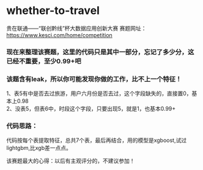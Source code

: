 # whether-to-travel
贵在联通——“联创黔线”杯大数据应用创新大赛
赛题网址：https://www.kesci.com/home/competition  
### 现在来整理该赛题，这里的代码只是其中一部分，忘记了多少分，这已经不重要，至少0.99+吧
### 该题含有leak，所以你可能发现你做的工作，比不上一个特征！  
1、表5有中是否去过旅游，用户六月份是否去过，这个字段缺失的，直接置0，基本上0.98  
2、没表5，但表6中，时段这个字段，只要出现5，就是1，也基本0.99+

### 代码思路：
代码按每个表提取特征，总共7个表，最后再结合，用的模型是xgboost,试过lightgbm,比xgb差一点点。  

该赛题最大的心得：以后有主观评分的，不建议参加！
